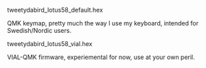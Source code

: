 tweetydabird_lotus58_default.hex

QMK keymap, pretty much the way I use my keyboard, intended for Swedish/Nordic users.

tweetydabird_lotus58_vial.hex

VIAL-QMK firmware, experiemental for now, use at your own peril.
